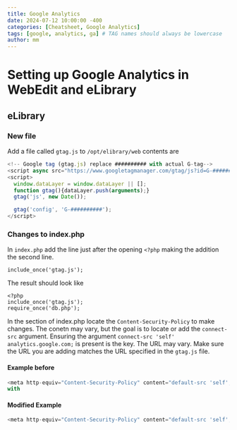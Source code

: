 ```yaml
---
title: Google Analytics
date: 2024-07-12 10:00:00 -400
categories: [Cheatsheet, Google Analytics]
tags: [google, analytics, ga] # TAG names should always be lowercase
author: mm
---
```

# Setting up Google Analytics in WebEdit and eLibrary

## eLibrary

### New file
Add a file called `gtag.js` to `/opt/elibrary/web` contents are

```js
<!-- Google tag (gtag.js) replace ########## with actual G-tag-->
<script async src="https://www.googletagmanager.com/gtag/js?id=G-############"></script>
<script>
  window.dataLayer = window.dataLayer || [];
  function gtag(){dataLayer.push(arguments);}
  gtag('js', new Date());

  gtag('config', 'G-##########');
</script>
```

### Changes to index.php
In `index.php` add the line just after the opening `<?php` making the addition the second line.

```shell
include_once('gtag.js'); 
```

The result should look like
```shell
<?php
include_once('gtag.js');
require_once('db.php');
```

In the <head> section of index.php locate the `Content-Security-Policy` to make changes.  The conetn may vary, but the goal is to locate or add the `connect-src` argument. Ensuring the argument `connect-src 'self' analytics.google.com;` is present is the key.  The URL may vary.  Make sure the URL you are adding matches the URL specified in the `gtag.js` file.

#### Example before
```js
<meta http-equiv="Content-Security-Policy" content="default-src 'self'; script-src 'self'; style-src 'self' 'unsafe-inline'; img-src 'self' data:;">
with
```
#### Modified Example
```js
<meta http-equiv="Content-Security-Policy" content="default-src 'self'; script-src 'self'; style-src 'self' 'unsafe-inline'; img-src 'self' data:; connect-src 'self' analytics.google.com;">
```
